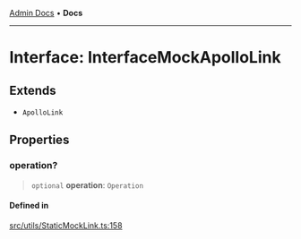 [Admin Docs](/) • **Docs**

***

# Interface: InterfaceMockApolloLink

## Extends

- `ApolloLink`

## Properties

### operation?

> `optional` **operation**: `Operation`

#### Defined in

[src/utils/StaticMockLink.ts:158](https://github.com/PalisadoesFoundation/talawa-admin/blob/main/src/utils/StaticMockLink.ts#L158)

